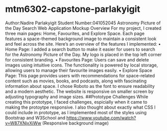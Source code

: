 # mtm6302-capstone-parlakyigit

Author:Nadire Parlakyigit
Student Number:041052045
Astronomy Picture of the Day Search
Web Application Mockup Overview
For my project, I created three main pages: Home, Favourites, and Explore Space. Each page features a space-themed background image to maintain a consistent look and feel across the site. Here’s an overview of the features I implemented:
• Home Page: I added a search button to make it easier for users to search for the Astronomy Picture of the Day. My logo is placed in the top left corner for consistent branding.
• Favourites Page: Users can save and delete images using intuitive icons. The functionality is powered by local storage, allowing users to manage their favourite images easily.
• Explore Space Page: This page provides users with recommendations for space-related content such as movies, books, and podcasts, along with fascinating information about space.
I chose Roboto as the font to ensure readability and a modern aesthetic. The website is responsive on smaller screen by adjusting typography and image sizes.
##Prototype Challenges
While creating this prototype, I faced challenges, espicially when it came to making the protoytpe responsive. I also thought about exactly what CSS I could include in prototype, as I implemented most of the styles using Bootstrap and W3School and
https://www.youtube.com/watch?v=W87XNjvXiWw (Responsive background image)
